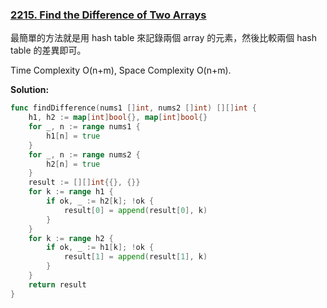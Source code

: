 ### [2215. Find the Difference of Two Arrays]

最簡單的方法就是用 hash table 來記錄兩個 array 的元素，然後比較兩個 hash table 的差異即可。

Time Complexity O(n+m), Space Complexity O(n+m).

**Solution:**
```go
func findDifference(nums1 []int, nums2 []int) [][]int {
    h1, h2 := map[int]bool{}, map[int]bool{}
    for _, n := range nums1 {
        h1[n] = true
    }
    for _, n := range nums2 {
        h2[n] = true
    }
    result := [][]int{{}, {}}
    for k := range h1 {
        if ok, _ := h2[k]; !ok {
            result[0] = append(result[0], k)
        }
    }
    for k := range h2 {
        if ok, _ := h1[k]; !ok {
            result[1] = append(result[1], k)
        }
    }
    return result
}
```

[2215. Find the Difference of Two Arrays]: https://leetcode.com/problems/find-the-difference-of-two-arrays